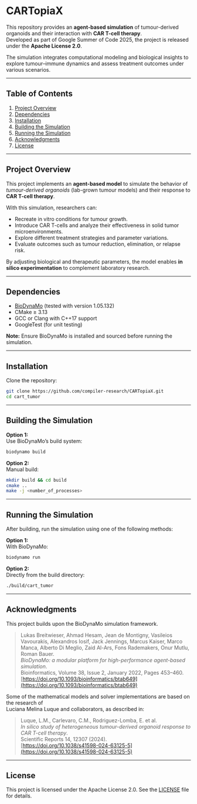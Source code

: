 # CARTopiaX

This repository provides an **agent-based simulation** of tumour-derived organoids and their interaction with **CAR T-cell therapy**.  
Developed as part of Google Summer of Code 2025, the project is released under the **Apache License 2.0**.

The simulation integrates computational modeling and biological insights to explore tumour–immune dynamics and assess treatment outcomes under various scenarios.

---

## Table of Contents

1. [Project Overview](#project-overview)
2. [Dependencies](#dependencies)
3. [Installation](#installation)
4. [Building the Simulation](#building-the-simulation)
5. [Running the Simulation](#running-the-simulation)
6. [Acknowledgments](#acknowledgments)
7. [License](#license)

---

## Project Overview

This project implements an **agent-based model** to simulate the behavior of *tumour-derived organoids* (lab-grown tumour models) and their response to **CAR T-cell therapy**.

With this simulation, researchers can:
- Recreate in vitro conditions for tumour growth.
- Introduce CAR T-cells and analyze their effectiveness in solid tumor microenvironments.
- Explore different treatment strategies and parameter variations.
- Evaluate outcomes such as tumour reduction, elimination, or relapse risk.

By adjusting biological and therapeutic parameters, the model enables **in silico experimentation** to complement laboratory research.

---

## Dependencies

- [BioDynaMo](https://biodynamo.org/) (tested with version 1.05.132)
- CMake ≥ 3.13
- GCC or Clang with C++17 support
- GoogleTest (for unit testing)

**Note:** Ensure BioDynaMo is installed and sourced before running the simulation.

---

## Installation

Clone the repository:
```bash
git clone https://github.com/compiler-research/CARTopiaX.git
cd cart_tumor
```

---

## Building the Simulation

**Option 1:**  
Use BioDynaMo’s build system:
```bash
biodynamo build
```

**Option 2:**  
Manual build:
```bash
mkdir build && cd build
cmake ..
make -j <number_of_processes>
```

---

## Running the Simulation

After building, run the simulation using one of the following methods:

**Option 1:**  
With BioDynaMo:
```bash
biodynamo run
```

**Option 2:**  
Directly from the build directory:
```bash
./build/cart_tumor
```

---

## Acknowledgments

This project builds upon the BioDynaMo simulation framework.

> Lukas Breitwieser, Ahmad Hesam, Jean de Montigny, Vasileios Vavourakis, Alexandros Iosif, Jack Jennings, Marcus Kaiser, Marco Manca, Alberto Di Meglio, Zaid Al-Ars, Fons Rademakers, Onur Mutlu, Roman Bauer.  
> *BioDynaMo: a modular platform for high-performance agent-based simulation*.  
> Bioinformatics, Volume 38, Issue 2, January 2022, Pages 453–460.  
> [https://doi.org/10.1093/bioinformatics/btab649](https://doi.org/10.1093/bioinformatics/btab649)

Some of the mathematical models and solver implementations are based on the research of  
Luciana Melina Luque and collaborators, as described in:

> Luque, L.M., Carlevaro, C.M., Rodriguez-Lomba, E. et al.  
> *In silico study of heterogeneous tumour-derived organoid response to CAR T-cell therapy*.  
> Scientific Reports 14, 12307 (2024).  
> [https://doi.org/10.1038/s41598-024-63125-5](https://doi.org/10.1038/s41598-024-63125-5)

---

## License

This project is licensed under the Apache License 2.0. See the [LICENSE](LICENSE) file for details.
